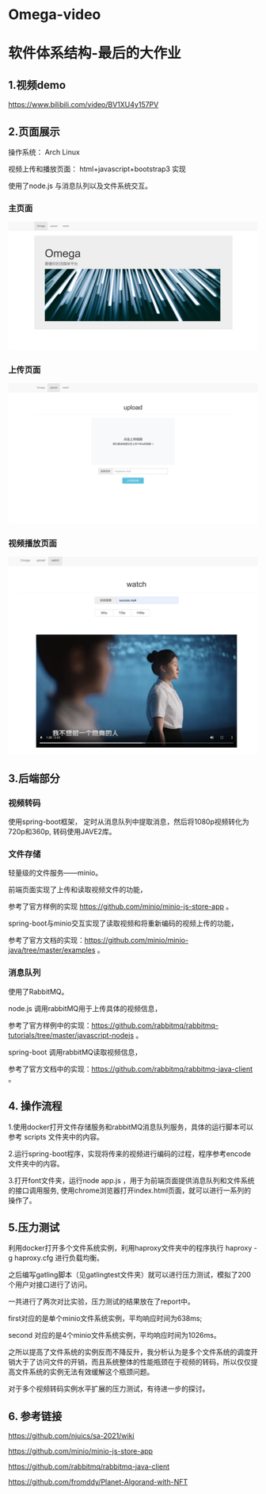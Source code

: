# Omega-video

# 软件体系结构-最后的大作业



## 1.视频demo

https://www.bilibili.com/video/BV1XU4y157PV

## 2.页面展示

操作系统： Arch Linux 

视频上传和播放页面： html+javascript+bootstrap3 实现

使用了node.js 与消息队列以及文件系统交互。

### 主页面

![pic1](./images/1.png)

### 上传页面

![pic2](./images/2.png)

### 视频播放页面

![pic3](./images/3.png)

## 3.后端部分

### 视频转码

使用spring-boot框架， 定时从消息队列中提取消息，然后将1080p视频转化为720p和360p, 转码使用JAVE2库。 

### 文件存储

轻量级的文件服务——minio。

前端页面实现了上传和读取视频文件的功能，

参考了官方样例的实现 https://github.com/minio/minio-js-store-app 。

spring-boot与minio交互实现了读取视频和将重新编码的视频上传的功能，

参考了官方文档的实现：https://github.com/minio/minio-java/tree/master/examples 。

### 消息队列

使用了RabbitMQ。

node.js 调用rabbitMQ用于上传具体的视频信息，

参考了官方样例中的实现：https://github.com/rabbitmq/rabbitmq-tutorials/tree/master/javascript-nodejs 。

spring-boot 调用rabbitMQ读取视频信息，

参考了官方文档中的实现：https://github.com/rabbitmq/rabbitmq-java-client 。



## 4. 操作流程

1.使用docker打开文件存储服务和rabbitMQ消息队列服务，具体的运行脚本可以参考 scripts 文件夹中的内容。

2.运行spring-boot程序，实现将传来的视频进行编码的过程，程序参考encode文件夹中的内容。

3.打开font文件夹，运行node app.js ，用于为前端页面提供消息队列和文件系统的接口调用服务, 使用chrome浏览器打开index.html页面，就可以进行一系列的操作了。

## 5.压力测试

利用docker打开多个文件系统实例，利用haproxy文件夹中的程序执行 haproxy -g haproxy.cfg 进行负载均衡。

之后编写gatling脚本（见gatlingtest文件夹）就可以进行压力测试，模拟了200个用户对接口进行了访问。

一共进行了两次对比实验，压力测试的结果放在了report中。

first对应的是单个minio文件系统实例，平均响应时间为638ms;

second 对应的是4个minio文件系统实例，平均响应时间为1026ms。

之所以提高了文件系统的实例反而不降反升，我分析认为是多个文件系统的调度开销大于了访问文件的开销，而且系统整体的性能瓶颈在于视频的转码，所以仅仅提高文件系统的实例无法有效缓解这个瓶颈问题。

对于多个视频转码实例水平扩展的压力测试，有待进一步的探讨。

## 6. 参考链接

https://github.com/njuics/sa-2021/wiki

https://github.com/minio/minio-js-store-app

https://github.com/rabbitmq/rabbitmq-java-client

https://github.com/fromddy/Planet-Algorand-with-NFT
